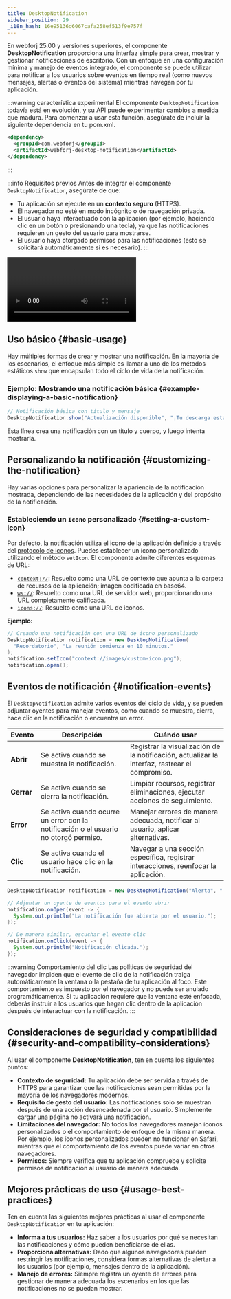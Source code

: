 ```yaml
---
title: DesktopNotification
sidebar_position: 29
_i18n_hash: 16e95136d6067cafa258ef513f9e757f
---
```

<DocChip chip='since' label='25.00' />
<DocChip chip='experimental' />
<JavadocLink type="desktop-notification" location="com/webforj/component/desktopnotification/DesktopNotification" top='true'/>

En webforj 25.00 y versiones superiores, el componente **DesktopNotification** proporciona una interfaz simple para crear, mostrar y gestionar notificaciones de escritorio. Con un enfoque en una configuración mínima y manejo de eventos integrado, el componente se puede utilizar para notificar a los usuarios sobre eventos en tiempo real (como nuevos mensajes, alertas o eventos del sistema) mientras navegan por tu aplicación.

:::warning característica experimental
El componente `DesktopNotification` todavía está en evolución, y su API puede experimentar cambios a medida que madura. Para comenzar a usar esta función, asegúrate de incluir la siguiente dependencia en tu pom.xml.

```xml
<dependency>
  <groupId>com.webforj</groupId>
  <artifactId>webforj-desktop-notification</artifactId>
</dependency>
```
:::

:::info Requisitos previos
Antes de integrar el componente `DesktopNotification`, asegúrate de que:

- Tu aplicación se ejecute en un **contexto seguro** (HTTPS).
- El navegador no esté en modo incógnito o de navegación privada.
- El usuario haya interactuado con la aplicación (por ejemplo, haciendo clic en un botón o presionando una tecla), ya que las notificaciones requieren un gesto del usuario para mostrarse.
- El usuario haya otorgado permisos para las notificaciones (esto se solicitará automáticamente si es necesario).
:::

<div class="videos-container">
  <video controls>
    <source src="https://cdn.webforj.com/webforj-documentation/video/release/desktop_notifications.mp4" type="video/mp4"/>
  </video>
</div>

## Uso básico {#basic-usage}

Hay múltiples formas de crear y mostrar una notificación. En la mayoría de los escenarios, el enfoque más simple es llamar a uno de los métodos estáticos `show` que encapsulan todo el ciclo de vida de la notificación.

### Ejemplo: Mostrando una notificación básica {#example-displaying-a-basic-notification}

```java
// Notificación básica con título y mensaje
DesktopNotification.show("Actualización disponible", "¡Tu descarga está completa!");
```

Esta línea crea una notificación con un título y cuerpo, y luego intenta mostrarla.

## Personalizando la notificación {#customizing-the-notification}

Hay varias opciones para personalizar la apariencia de la notificación mostrada, dependiendo de las necesidades de la aplicación y del propósito de la notificación.

### Estableciendo un `Icono` personalizado {#setting-a-custom-icon}

Por defecto, la notificación utiliza el icono de la aplicación definido a través del [protocolo de iconos](../managing-resources/assets-protocols#the-icons-protocol). Puedes establecer un icono personalizado utilizando el método `setIcon`. El componente admite diferentes esquemas de URL:

- [`context://`](../managing-resources/assets-protocols#the-context-protocol): Resuelto como una URL de contexto que apunta a la carpeta de recursos de la aplicación; imagen codificada en base64.
- [`ws://`](../managing-resources/assets-protocols#the-webserver-protocol): Resuelto como una URL de servidor web, proporcionando una URL completamente calificada.
- [`icons://`](../managing-resources/assets-protocols#the-icons-protocol): Resuelto como una URL de iconos.

**Ejemplo:**

```java
// Creando una notificación con una URL de icono personalizado
DesktopNotification notification = new DesktopNotification(
  "Recordatorio", "La reunión comienza en 10 minutos."
);
notification.setIcon("context://images/custom-icon.png");
notification.open();
```

## Eventos de notificación {#notification-events}

El `DesktopNotification` admite varios eventos del ciclo de vida, y se pueden adjuntar oyentes para manejar eventos, como cuando se muestra, cierra, hace clic en la notificación o encuentra un error.

| Evento                  | Descripción                                           | Cuándo usar                                               |
|-----------------------------|-------------------------------------------------------|-----------------------------------------------------------|
| **Abrir** | Se activa cuando se muestra la notificación.       | Registrar la visualización de la notificación, actualizar la interfaz, rastrear el compromiso.    |
| **Cerrar**| Se activa cuando se cierra la notificación.         | Limpiar recursos, registrar eliminaciones, ejecutar acciones de seguimiento.|
| **Error**| Se activa cuando ocurre un error con la notificación o el usuario no otorgó permiso.| Manejar errores de manera adecuada, notificar al usuario, aplicar alternativas.  |
| **Clic**| Se activa cuando el usuario hace clic en la notificación. | Navegar a una sección específica, registrar interacciones, reenfocar la aplicación. |

```java
DesktopNotification notification = new DesktopNotification("Alerta", "¡Tienes un nuevo mensaje!")

// Adjuntar un oyente de eventos para el evento abrir
notification.onOpen(event -> {
  System.out.println("La notificación fue abierta por el usuario.");
});

// De manera similar, escuchar el evento clic
notification.onClick(event -> {
  System.out.println("Notificación clicada.");
});
```

:::warning Comportamiento del clic
Las políticas de seguridad del navegador impiden que el evento de clic de la notificación traiga automáticamente la ventana o la pestaña de tu aplicación al foco. Este comportamiento es impuesto por el navegador y no puede ser anulado programáticamente. Si tu aplicación requiere que la ventana esté enfocada, deberás instruir a los usuarios que hagan clic dentro de la aplicación después de interactuar con la notificación.
:::

## Consideraciones de seguridad y compatibilidad {#security-and-compatibility-considerations}

Al usar el componente **DesktopNotification**, ten en cuenta los siguientes puntos:

- **Contexto de seguridad:** Tu aplicación debe ser servida a través de HTTPS para garantizar que las notificaciones sean permitidas por la mayoría de los navegadores modernos.
- **Requisito de gesto del usuario:** Las notificaciones solo se muestran después de una acción desencadenada por el usuario. Simplemente cargar una página no activará una notificación.
- **Limitaciones del navegador:** No todos los navegadores manejan íconos personalizados o el comportamiento de enfoque de la misma manera. Por ejemplo, los íconos personalizados pueden no funcionar en Safari, mientras que el comportamiento de los eventos puede variar en otros navegadores.
- **Permisos:** Siempre verifica que tu aplicación compruebe y solicite permisos de notificación al usuario de manera adecuada.

## Mejores prácticas de uso {#usage-best-practices}

Ten en cuenta las siguientes mejores prácticas al usar el componente `DesktopNotification` en tu aplicación:

- **Informa a tus usuarios:** Haz saber a los usuarios por qué se necesitan las notificaciones y cómo pueden beneficiarse de ellas.
- **Proporciona alternativas:** Dado que algunos navegadores pueden restringir las notificaciones, considera formas alternativas de alertar a los usuarios (por ejemplo, mensajes dentro de la aplicación).
- **Manejo de errores:** Siempre registra un oyente de errores para gestionar de manera adecuada los escenarios en los que las notificaciones no se puedan mostrar.

